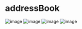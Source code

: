 # addressBook

![image](https://user-images.githubusercontent.com/48579306/220198426-d3380740-daa0-4181-b4d3-5cf31624a8e3.png)
![image](https://user-images.githubusercontent.com/48579306/220198465-ae9a1e7d-4f08-42f7-8248-e6600edca394.png)
![image](https://user-images.githubusercontent.com/48579306/220198486-464b4023-6006-4c2b-8e41-5036f7093e27.png)
![image](https://user-images.githubusercontent.com/48579306/220198519-c2ed5b59-7a1c-445f-a551-fa08c5f6e5c5.png)

